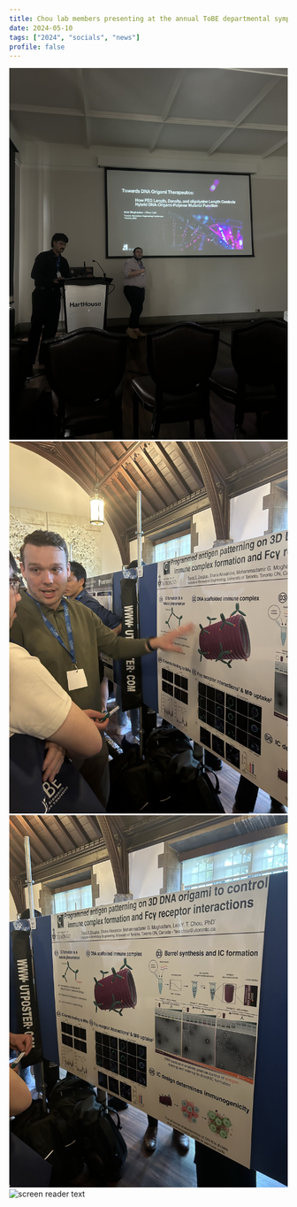 ```yaml
---
title: Chou lab members presenting at the annual ToBE departmental symposium
date: 2024-05-10
tags: ["2024", "socials", "news"]
profile: false
---
```



![screen reader text](IMG_8870.jpg)
![screen reader text](IMG_8819.JPG)
![screen reader text](IMG_8814.JPG)
![screen reader text](DSCF3756.jpg)
